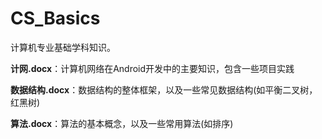 # CS_Basics
计算机专业基础学科知识。

**计网.docx**：计算机网络在Android开发中的主要知识，包含一些项目实践

**数据结构.docx**：数据结构的整体框架，以及一些常见数据结构(如平衡二叉树，红黑树)

**算法.docx**：算法的基本概念，以及一些常用算法(如排序)
